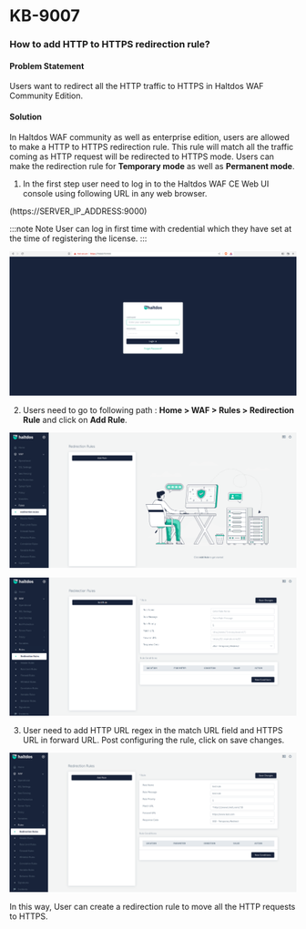 # KB-9007

### **How to add HTTP to HTTPS redirection rule?**

#### **Problem Statement**

Users want to redirect all the HTTP traffic to HTTPS in Haltdos WAF Community Edition.

#### **Solution**

In Haltdos WAF community as well as enterprise edition, users are allowed to make a HTTP to HTTPS redirection rule. This rule will match all the traffic coming as HTTP request will be redirected to HTTPS mode. 
Users can make the redirection rule for **Temporary mode** as well as **Permanent mode**.

1. In the first step user need to log in to the Haltdos WAF CE Web UI console using following URL in any web browser.

(https://SERVER_IP_ADDRESS:9000)

:::note Note
User can log in first time with credential which they have set at the time of registering the license.
:::

![](/img/ce-waf/kb/login.png)

2. Users need to go to following path : **Home > WAF > Rules > Redirection Rule** and click on **Add Rule**.

![Redirection Rule](/img/ce-waf/kb/rd_rule.png)

![Redirection Rule](/img/ce-waf/kb/rd_rule1.png)

3. User need to add HTTP URL regex in the match URL field and HTTPS URL in forward URL. Post configuring the rule, click on save changes.

![Redirection Rule](/img/ce-waf/kb/rd_rule2.png)

In this way, User can create a redirection rule to move all the HTTP requests to HTTPS. 





